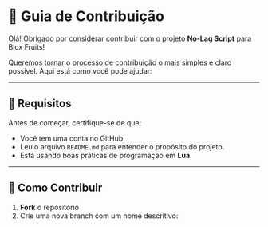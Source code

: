 # 🤝 Guia de Contribuição

Olá! Obrigado por considerar contribuir com o projeto **No-Lag Script** para Blox Fruits!

Queremos tornar o processo de contribuição o mais simples e claro possível. Aqui está como você pode ajudar:

---

## 🧠 Requisitos

Antes de começar, certifique-se de que:

- Você tem uma conta no GitHub.
- Leu o arquivo `README.md` para entender o propósito do projeto.
- Está usando boas práticas de programação em **Lua**.

---

## 🚀 Como Contribuir

1. **Fork** o repositório
2. Crie uma nova branch com um nome descritivo:
